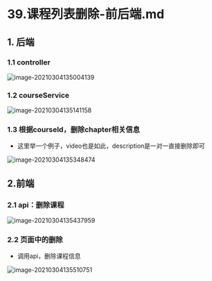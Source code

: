 # 39.课程列表删除-前后端.md

## 1. 后端

### 1.1 controller

![image-20210304135004139](https://raw.githubusercontent.com/TWDH/Leetcode-From-Zero/pictures/img/image-20210304135004139.png)

### 1.2 courseService

![image-20210304135141158](https://raw.githubusercontent.com/TWDH/Leetcode-From-Zero/pictures/img/image-20210304135141158.png)

### 1.3 根据courseId，删除chapter相关信息

* 这里举一个例子，video也是如此，description是一对一直接删除即可

![image-20210304135348474](https://raw.githubusercontent.com/TWDH/Leetcode-From-Zero/pictures/img/image-20210304135348474.png)

## 2.前端

### 2.1 api：删除课程

![image-20210304135437959](https://raw.githubusercontent.com/TWDH/Leetcode-From-Zero/pictures/img/image-20210304135437959.png)

### 2.2 页面中的删除

* 调用api，删除课程信息

![image-20210304135510751](https://raw.githubusercontent.com/TWDH/Leetcode-From-Zero/pictures/img/image-20210304135510751.png)